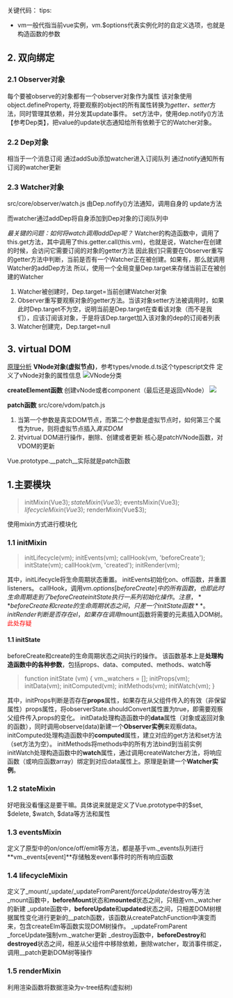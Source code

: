 关键代码：
tips:
- vm一般代指当前vue实例，vm.$options代表实例化时的自定义选项，也就是构造函数的参数

## 2. 双向绑定
### 2.1 Observer对象
每个要被observe的对象都有一个observer对象作为属性
该对象使用object.defineProperty, 将要观察的object的所有属性转换为*getter、setter*方法，同时管理其依赖，并分发其update事件。
set方法中，使用dep.notify()方法【参考Dep类】，把value的update状态通知给所有依赖于它的Watcher对象。

### 2.2 Dep对象
相当于一个消息订阅
通过addSub添加watcher进入订阅队列
通过notify通知所有订阅的watcher更新

### 2.3 Watcher对象
src/core/observer/watch.js
由Dep.nofify()方法通知，调用自身的 update方法

而watcher通过addDep将自身添加到Dep对象的订阅队列中

*最关键的问题：如何将watch调用addDep呢？*
Watcher的构造函数中，调用了this.get方法，其中调用了this.getter.call(this.vm)，也就是说，Watcher在创建的时候，会访问它需要订阅的对象的getter方法
因此我们只需要在Observer重写的getter方法中判断，当前是否有一个Watcher正在被创建。如果有，那么就调用Watcher的addDep方法
所以，使用一个全局变量Dep.target来存储当前正在被创建的Watcher
  1. Watcher被创建时，Dep.target=当前创建Watcher对象
  2. Observer重写要观察对象的getter方法。当该对象setter方法被调用时，如果此时Dep.target不为空，说明当前是Dep.target在查看该对象（而不是我们），应该订阅该对象，于是将该Dep.target加入该对象的dep的订阅者列表
  3. Watcher创建完，Dep.target=null

## 3. virtual DOM
[原理分析](https://segmentfault.com/a/1190000008291645)
**VNode对象(虚拟节点)**，参考types/vnode.d.ts这个typescript文件
定义了vNode对象的属性信息
![VNode分类](https://segmentfault.com/img/bVITTR?w=100&h=150)

**createElement函数**
创建vNode或者component（最后还是返回vNode）
![](https://segmentfault.com/img/bVIT2U?w=609&h=705/view)

**patch函数**
src/core/vdom/patch.js
1. 当第一个参数是真实DOM节点，而第二个参数是虚拟节点时，如何第三个属性为true，则将虚拟节点插入*真实DOM*
2. 对virtual DOM进行操作，删除、创建或者更新
核心是patchVNode函数，对VDOM的更新

Vue.prototype.__patch__实际就是patch函数



## 1.主要模块
> initMixin(Vue$3);
> stateMixin(Vue$3);
> eventsMixin(Vue$3);
> lifecycleMixin(Vue$3);
> renderMixin(Vue$3);

使用mixin方式进行模块化

### 1.1 initMixin
>  initLifecycle(vm);
   initEvents(vm);
   callHook(vm, 'beforeCreate');
   initState(vm);
   callHook(vm, 'created');
   initRender(vm);

其中，initLifecycle将生命周期状态重置。
initEvents初始化on、off函数，并重置listeners。
callHook，调用vm.$options[beforeCreate]中的所有函数，也即此时生命周期走到了beforeCreate
initState执行一系列初始化操作。
注意，**beforeCreate和create的生命周期状态之间，只差一个initState函数**。
initRender判断是否存在el，如果存在调用$mount函数将需要的元素插入DOM树。 <span style="color:red">此处存疑</span>

#### 1.1 initState
beforeCreate和create的生命周期状态之间执行的操作。
该函数基本上是**处理构造函数中的各种参数**，包括props、data、computed、methods、watch等
> function initState (vm) {
  vm._watchers = [];
  initProps(vm);
  initData(vm);
  initComputed(vm);
  initMethods(vm);
  initWatch(vm);
}

其中，initProps判断是否存在**props**属性，如果存在从父组件传入的有效（非保留属性）props属性，将observerState.shouldConvert属性置为true，即需要观察父组件传入props的变化。
initData处理构造函数中的**data**属性（对象或返回对象的函数），同时调用observe(data)新建一个**Observer实例**来观察data。
initComputed处理构造函数中的**computed**属性，建立对应的get方法和set方法（set方法为空）。
initMethods将methods中的所有方法bind到当前实例
initWatch处理构造函数中的**watch**属性，通过调用createWatcher方法，将响应函数（或响应函数array）绑定到对应data属性上。原理是新建一个**Watcher实例**。

### 1.2 stateMixin
好吧我没看懂这是要干嘛。具体说来就是定义了Vue.prototype中的$set, $delete, $watch, $data等方法和属性

### 1.3 eventsMixin
定义了原型中的on/once/off/emit等方法，都是基于vm._events队列进行
**vm._events[event]**存储触发event事件时的所有响应函数

### 1.4 lifecycleMixin
定义了\_mount/\_update/\_updateFromParent/$forceUpdate/$destroy等方法
\_mount函数中，**beforeMount**状态和**mounted**状态之间，只相差vm._watcher的新建
\_update函数中，**beforeUpdate**和**updated**状态之间，只相差DOM树根据属性变化进行更新的\__patch函数，该函数从createPatchFunction中演变而来，包含createElm等函数实现DOM树操作。
\_updateFromParent
\_forceUpdate强制vm._watcher更新
\_destroy函数中，**beforeDestroy**和**destroyed**状态之间，相差从父组件中移除依赖，删除watcher，取消事件绑定，调用\__patch更新DOM树等操作


### 1.5 renderMixin
利用渲染函数将数据渲染为v-tree结构(虚拟树)